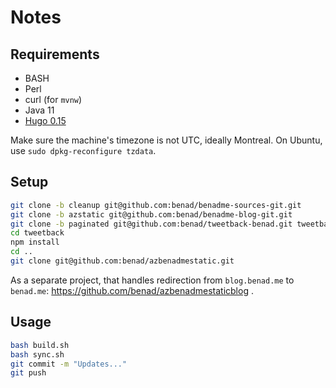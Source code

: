 # Notes

## Requirements

* BASH
* Perl
* curl (for `mvnw`)
* Java 11
* [Hugo 0.15](https://github.com/gohugoio/hugo/releases/tag/v0.15)

Make sure the machine's timezone is not UTC, ideally Montreal.
On Ubuntu, use `sudo dpkg-reconfigure tzdata`.

## Setup

```sh
git clone -b cleanup git@github.com:benad/benadme-sources-git.git
git clone -b azstatic git@github.com:benad/benadme-blog-git.git
git clone -b paginated git@github.com:benad/tweetback-benad.git tweetback
cd tweetback
npm install
cd ..
git clone git@github.com:benad/azbenadmestatic.git
```

As a separate project, that handles redirection from `blog.benad.me` to
`benad.me`: https://github.com/benad/azbenadmestaticblog .

## Usage

```sh
bash build.sh
bash sync.sh
git commit -m "Updates..."
git push
```
